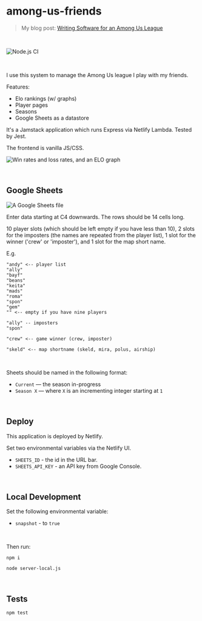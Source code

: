# among-us-friends

> My blog post: [Writing Software for an Among Us League](https://healeycodes.com/writing-software-for-an-among-us-league/)

<br>

![Node.js CI](https://github.com/healeycodes/among-us-friends/workflows/Node.js%20CI/badge.svg)

<br>

I use this system to manage the Among Us league I play with my friends.

Features:

-   Elo rankings (w/ graphs)
-   Player pages
-   Seasons
-   Google Sheets as a datastore

It's a Jamstack application which runs Express via Netlify Lambda. Tested by Jest.

The frontend is vanilla JS/CSS.

![Win rates and loss rates, and an ELO graph](https://github.com/healeycodes/among-us-friends/blob/main/public/preview.png)

<br>

## Google Sheets

![A Google Sheets file](https://github.com/healeycodes/among-us-friends/blob/main/public/sheets.png)

Enter data starting at C4 downwards. The rows should be 14 cells long.

10 player slots (which should be left empty if you have less than 10), 2 slots for the imposters (the names are repeated from the player list), 1 slot for the winner ('crew' or 'imposter'), and 1 slot for the map short name.

E.g.

```
"andy" <-- player list
"ally"
"bayf"
"beans"
"keita"
"mads"
"roma"
"spon"
"gem"
"" <-- empty if you have nine players

"ally" -- imposters
"spon"

"crew" <-- game winner (crew, imposter)

"skeld" <-- map shortname (skeld, mira, polus, airship)
```

<br>

Sheets should be named in the following format:

-   `Current` — the season in-progress
-   `Season X` — where `X` is an incrementing integer starting at `1`

<br>

## Deploy

This application is deployed by Netlify.

Set two environmental variables via the Netlify UI.

-   `SHEETS_ID` - the id in the URL bar.
-   `SHEETS_API_KEY` - an API key from Google Console.

<br>

## Local Development

Set the following environmental variable:

-   `snapshot` - to `true`

<br>

Then run:

`npm i`

`node server-local.js`

<br>

## Tests

`npm test`

